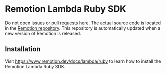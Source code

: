 # Remotion Lambda Ruby SDK
Do not open issues or pull requests here.
The actual source code is located in the [Remotion repository](https://remotion.dev/github).
This repository is automatically updated when a new version of Remotion is released.

## Installation
Visit https://www.remotion.dev/docs/lambda/ruby to learn how to install the Remotion Lambda Ruby SDK.